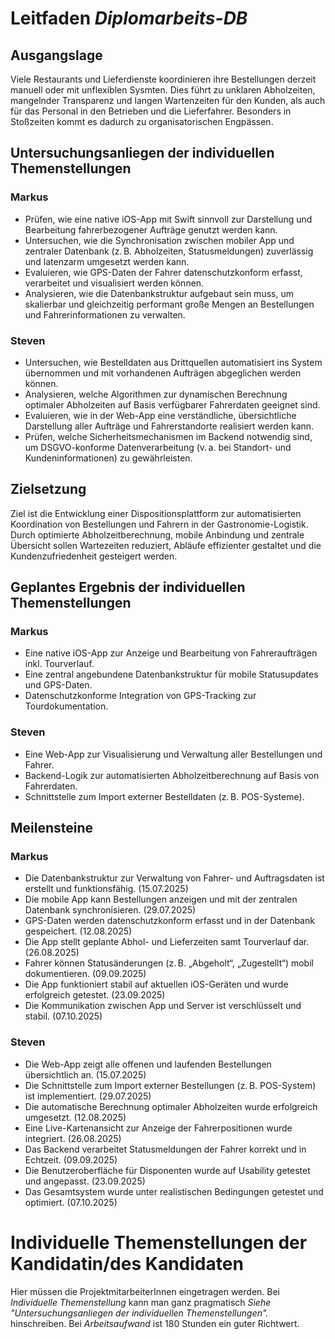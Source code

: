 # Leitfaden _Diplomarbeits-DB_

## Ausgangslage

Viele Restaurants und Lieferdienste koordinieren ihre Bestellungen derzeit manuell oder mit unflexiblen Sysmten. Dies
führt zu unklaren Abholzeiten, mangelnder Transparenz und langen Wartenzeiten für den Kunden, als auch für das Personal in den Betrieben und die Lieferfahrer. Besonders in Stoßzeiten kommt es dadurch zu organisatorischen Engpässen.

## Untersuchungsanliegen der individuellen Themenstellungen

### Markus

- Prüfen, wie eine native iOS-App mit Swift sinnvoll zur Darstellung und Bearbeitung fahrerbezogener Aufträge genutzt werden kann.
- Untersuchen, wie die Synchronisation zwischen mobiler App und zentraler Datenbank (z. B. Abholzeiten, Statusmeldungen) zuverlässig und latenzarm umgesetzt werden kann.
- Evaluieren, wie GPS-Daten der Fahrer datenschutzkonform erfasst, verarbeitet und visualisiert werden können.
- Analysieren, wie die Datenbankstruktur aufgebaut sein muss, um skalierbar und gleichzeitig performant große Mengen an Bestellungen und Fahrerinformationen zu verwalten.

### Steven

- Untersuchen, wie Bestelldaten aus Drittquellen automatisiert ins System übernommen und mit vorhandenen Aufträgen abgeglichen werden können.
- Analysieren, welche Algorithmen zur dynamischen Berechnung optimaler Abholzeiten auf Basis verfügbarer Fahrerdaten geeignet sind.
- Evaluieren, wie in der Web-App eine verständliche, übersichtliche Darstellung aller Aufträge und Fahrerstandorte realisiert werden kann.
- Prüfen, welche Sicherheitsmechanismen im Backend notwendig sind, um DSGVO-konforme Datenverarbeitung (v. a. bei Standort- und Kundeninformationen) zu gewährleisten.


## Zielsetzung

Ziel ist die Entwicklung einer Dispositionsplattform zur automatisierten Koordination von Bestellungen und Fahrern in der Gastronomie-Logistik. Durch optimierte Abholzeitberechnung, mobile Anbindung und zentrale Übersicht sollen Wartezeiten reduziert, Abläufe effizienter gestaltet und die Kundenzufriedenheit gesteigert werden.

## Geplantes Ergebnis der individuellen Themenstellungen

### Markus

- Eine native iOS-App zur Anzeige und Bearbeitung von Fahreraufträgen inkl. Tourverlauf.
- Eine zentral angebundene Datenbankstruktur für mobile Statusupdates und GPS-Daten.
- Datenschutzkonforme Integration von GPS-Tracking zur Tourdokumentation.

### Steven

- Eine Web-App zur Visualisierung und Verwaltung aller Bestellungen und Fahrer.
- Backend-Logik zur automatisierten Abholzeitberechnung auf Basis von Fahrerdaten.
- Schnittstelle zum Import externer Bestelldaten (z. B. POS-Systeme).

## Meilensteine

### Markus

- Die Datenbankstruktur zur Verwaltung von Fahrer- und Auftragsdaten ist erstellt und funktionsfähig. (15.07.2025)
- Die mobile App kann Bestellungen anzeigen und mit der zentralen Datenbank synchronisieren. (29.07.2025)
- GPS-Daten werden datenschutzkonform erfasst und in der Datenbank gespeichert. (12.08.2025)
- Die App stellt geplante Abhol- und Lieferzeiten samt Tourverlauf dar. (26.08.2025)
- Fahrer können Statusänderungen (z. B. „Abgeholt“, „Zugestellt“) mobil dokumentieren. (09.09.2025)
- Die App funktioniert stabil auf aktuellen iOS-Geräten und wurde erfolgreich getestet. (23.09.2025)
- Die Kommunikation zwischen App und Server ist verschlüsselt und stabil. (07.10.2025)

### Steven

- Die Web-App zeigt alle offenen und laufenden Bestellungen übersichtlich an. (15.07.2025)
- Die Schnittstelle zum Import externer Bestellungen (z. B. POS-System) ist implementiert. (29.07.2025)
- Die automatische Berechnung optimaler Abholzeiten wurde erfolgreich umgesetzt. (12.08.2025)
- Eine Live-Kartenansicht zur Anzeige der Fahrerpositionen wurde integriert. (26.08.2025)
- Das Backend verarbeitet Statusmeldungen der Fahrer korrekt und in Echtzeit. (09.09.2025)
- Die Benutzeroberfläche für Disponenten wurde auf Usability getestet und angepasst. (23.09.2025)
- Das Gesamtsystem wurde unter realistischen Bedingungen getestet und optimiert. (07.10.2025)

# Individuelle Themenstellungen der Kandidatin/des Kandidaten

Hier müssen die ProjektmitarbeiterInnen eingetragen werden. Bei _Individuelle Themenstellung_ kann man ganz pragmatisch _Siehe "Untersuchungsanliegen der individuellen Themenstellungen"._ hinschreiben. Bei _Arbeitsaufwand_ ist 180 Stunden ein guter Richtwert.
